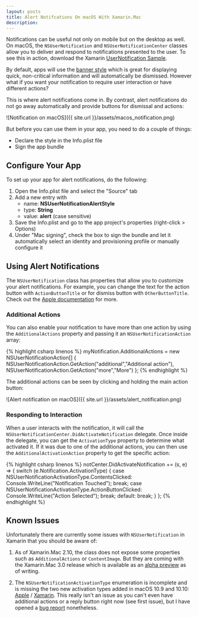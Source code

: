 ```yaml
---
layout: posts
title: Alert Notifcations On macOS With Xamarin.Mac
description: 
---
```


Notifications can be useful not only on mobile but on the desktop as well. On macOS, the `NSUserNotification` and `NSUserNotificationCenter` classes allow you to deliver and respond to notifications presented to the user. To see this in action, download the Xamarin [UserNotification Sample](https://developer.xamarin.com/samples/mac/UserNotificationExample/).

By default, apps will use the [banner style](https://developer.apple.com/library/content/documentation/General/Reference/InfoPlistKeyReference/Articles/CocoaKeys.html#//apple_ref/doc/uid/TP40009251-SW19) which is great for displaying quick, non-critical information and will automatically be dismissed. However what if you want your notification to require user interaction or have different actions? 

This is where alert notifications come in. By contrast, alert notifications do not go away automatically and provide buttons for dismissal and actions:

![Notification on macOS]({{ site.url }}/assets/macos_notification.png)

 But before you can use them in your app, you need to do a couple of things:

- Declare the style in the Info.plist file
- Sign the app bundle

## Configure Your App

To set up your app for alert notifications, do the following:

1. Open the Info.plist file and select the "Source" tab
2. Add a new entry with 
   - name: **NSUserNotificationAlertStyle**
   - type: **String**
   - value: **alert** (case sensitive)
3. Save the Info.plist and go to the app project's properties (right-click > Options)
4. Under "Mac signing", check the box to sign the bundle and let it automatically select an identity and provisioning profile or manually configure it


## Using Alert Notifications

The `NSUserNotification` class has properties that allow you to customize your alert notifications. For example, you can change the text for the action button with `ActionButtonTitle` or for dismiss button with `OtherButtonTitle`. Check out the [Apple documentation](https://developer.apple.com/reference/foundation/nsusernotification) for more. 

### Additional Actions

You can also enable your notification to have more than one action by using the `AdditionalActions` property and passing it an `NSUserNotificationAction` array:
 
 {% highlight csharp linenos %}
myNotification.AdditionalActions = new NSUserNotificationAction[] { 
    NSUserNotificationAction.GetAction("additional","Additional action"),
    NSUserNotificationAction.GetAction("more","More")
};
{% endhighlight %}
            
The additional actions can be seen by clicking and holding the main action button:

![Alert notification on macOS]({{ site.url }}/assets/alert_notification.png)


### Responding to Interaction

When a user interacts with the notification, it will call the `NSUserNotificationCenter.DidActivateNotification` delegate. Once inside the delegate, you can get the `ActivationType` property to determine what activated it. If it was due to one of the additional actions, you can then use the `AdditionalActivationAction` property to get the specific action:

{% highlight csharp linenos %}
notCenter.DidActivateNotification += (s, e) => 
{
    switch (e.Notification.ActivationType)
    {
        case NSUserNotificationActivationType.ContentsClicked:
            Console.WriteLine("Notification Touched");
            break;
        case NSUserNotificationActivationType.ActionButtonClicked:
            Console.WriteLine("Action Selected");
            break;
        default:
            break;
    }
};
{% endhighlight %}


## Known Issues
Unfortunately there are currently some issues with `NSUserNotification` in Xamarin that you should be aware of:

1. As of Xamarin.Mac 2.10, the class does not expose some properties such as `AdditionalActions` or `ContentImage`. But they are coming with the Xamarin.Mac 3.0 release which is available as an [alpha preview](https://releases.xamarin.com/alpha-preview-xamarin-mac-support-on-macos-10-12-sierra/) as of writing.

2. The `NSUserNotificationActivationType` enumeration is incomplete and is missing the two new activation types added in macOS 10.9 and 10.10: [Apple](https://developer.apple.com/reference/foundation/nsusernotification.activationtype) / [Xamarin](https://developer.xamarin.com/api/type/MonoMac.Foundation.NSUserNotificationActivationType/). This really isn't an issue as you can't even have additional actions or a reply button right now (see first issue), but I have opened a [bug report](https://bugzilla.xamarin.com/show_bug.cgi?id=45526) nonetheless.